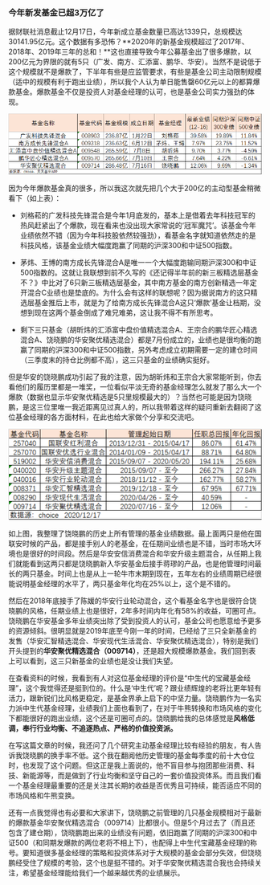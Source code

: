 ### 今年新发基金已超3万亿了

据财联社消息截止12月17日，今年新成立基金数量已高达1339只，总规模达30141.95亿元。这个数据有多恐怖？**2020年的新基金规模超过了2017年、2018年、2019年三年的总和！**这也直接导致今年公募基金出了很多爆款，以200亿元为界限的就有5只（广发、南方、汇添富、鹏华、华安）。当然不是说低于这个规模就不是爆款了，下半年有些是应监管要求，有些是基金公司主动限制规模（适中的规模有利于跑出业绩），所以我个人认为单日能售罄60亿元以上的都算爆款基金。爆款基金不仅是投资人对基金经理的认可，也是基金公司实力强劲的体现。

![200亿爆款历史业绩](../img/ha-rxp-1.png)

因为今年爆款基金真的很多，所以我这次就先把几个大于200亿的主动型基金稍微看下（如上表）：

- 刘格菘的广发科技先锋混合是今年1月底发的，基本上是借着去年科技冠军的热风赶紧出了个爆款，现在看来也没出现大家常说的‘冠军魔咒’。该基金今年业绩依然不错（因为今年科技股依然较强劲），看基金名字就知道依然走的是科技风格，该基金业绩大幅度跑赢了同期的沪深300和中证500指数。

- 茅炜、王博的南方成长先锋混合A是唯一一个大幅度跑输同期沪深300和中证500指数的。这就让我联想到前不久写的《还记得半年前的新三板精选层基金不？》中比对了6只新三板精选层基金，其中南方基金的南方创新精选一年定开混合C业绩也是垫底的。为什么会有这样的联想呢？因为据说南方的这只精选层基金推后上市，就是为了给南方成长先锋混合A这只‘爆款’基金让档期，没想到现在这两个基金倒成了难兄难弟，这让我不得不有所思考。

- 剩下三只基金（胡昕炜的汇添富中盘价值精选混合A、王宗合的鹏华匠心精选混合A、饶晓鹏的华安聚优精选混合）都是7月份成立的，业绩也是很均衡的跑赢了同期的沪深300和中证500指数，另外考虑成立初期需要一定的建仓时间（三季度末的持仓比例都不高），这三只基金的业绩确实挺好。

但是华安的饶晓鹏成功引起了我的注意，因为胡昕炜和王宗合大家常能听到，你去看他们的履历里都是一堆奖，一位看似平淡无奇的基金经理怎么就发了那么大一个爆款（数据也显示华安聚优精选是5只里规模最大的）？当然也可能是因为饶晓鹏，是这三位里唯一我近距离见过真人的，所以我带着这样的疑问重新去翻阅了这位基金经理的各方面材料，在此也给大家做个分享和交流吧。

![饶晓鹏历史业绩](../img/ha-rxp-2.png)

如上图，我整理了饶晓鹏的历史上所有管理的基金业绩数据。最上面两只是他在国联安时候的产品，都是接手别人的老基金，在任期间业绩也是不错，当时市场大环境也是很好的时间段。然后是华安安信消费混合和华安升级主题混合，从任期上我们就能看到这两只都是饶晓鹏新入华安基金后接手蒋璆的产品，也是他管理时间最长的两只基金。时间上也是从上一轮牛市末期到现在，五年左右的业绩周期已经很能说明基金经理的水平了，两只基金年化均在25%以上，这个是不错的。

然后在2018年底接手了陈媛的华安行业轮动混合，这个看基金名字也是很符合饶晓鹏的风格，任期业绩上也是很好，2年多时间内年化有58%的收益，可圈可点。饶晓鹏在华安基金多年业绩突出除了受到投资人的认可，基金公司也愿意给予更多的资源倾斜。很明显就是2019年底至今刚一年的时间，已经给了三只全新基金的发售（华安汇智精选混合、华安现代生活混合、华安聚优精选混合），特别是我们开头提到的**华安聚优精选混合（009714）**，还是超大规模爆款基金。我们回到表上可以看到，这三只新基金的业绩也是没让我们失望。

在查看资料的时候，我看到有人对这位基金经理的评价是“中生代的宝藏基金经理”，这个我觉得还是挺到位的。什么是‘中生代’呢？跟业绩辉煌的老将比更年轻有活力，跟新锐们比风格更稳定，是基金界承上启下的中坚力量。饶晓鹏作为一名实力派中生代基金经理，业绩我们上面也看到了，在对于牛熊转换和市场风格的变化下都能很好的跑出业绩，这个还是可圈可点的。饶晓鹏给我的总体感觉是**风格低调，奉行行业均衡、不追逐热点、严格的价值投资派。**

在写这篇文章的时候，我还问了几个研究主动基金经理比较有经验的朋友，有人告诉我饶晓鹏的换手率不低。这个我在翻阅他历史管理的基金每季度的前十大仓位时，也发现了这个问题。但这正是我上面说的，他不盲目参与抱团那些消费、科技、新能源等，而是做到了行业均衡和坚守自己的一套价值投资体系。而且我们看一个基金经理最重要的还是关注其长期的收益是否优秀且可持续，能否适应不同的市场风格和牛熊变换。

还有一点我觉得也有必要和大家讲下，饶晓鹏之前管理的几只基金规模相对于最新的爆款基金华安聚优精选混合（009714）比都很小。但是5个月过去了（而且还包含了建仓期），饶晓鹏跑出来的业绩没有问题，依旧跑赢了同期的沪深300和中证500（和同期发爆款的两位老将不相上下），也配得上中生代宝藏基金经理的称号。要知道很多基金经理的策略和投资体系对于大规模的基金会部分失效，但饶晓鹏经受住了规模的考验，这个也是挺不错的。对于华安聚优精选混合我也会持续关注，希望基金经理能给我们一个越来越优秀的业绩展示。



